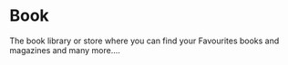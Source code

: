 # Book
The book library or store where you can find your Favourites books and magazines and many more....
